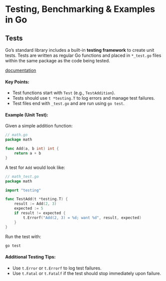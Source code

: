 # Testing, Benchmarking & Examples in Go

## Tests

Go’s standard library includes a built-in **testing framework** to create unit tests. Tests are written as regular Go functions and placed in `*_test.go` files within the same package as the code being tested.

[documentation](https://pkg.go.dev/testing)

#### Key Points:

- Test functions start with `Test` (e.g., `TestAddition`).
- Tests should use `t *testing.T` to log errors and manage test failures.
- Test files end with `_test.go` and are run using `go test`.

#### Example (Unit Test):

Given a simple addition function:

```go
// math.go
package math

func Add(a, b int) int {
    return a + b
}
```

A test for `Add` would look like:

```go
// math_test.go
package math

import "testing"

func TestAdd(t *testing.T) {
    result := Add(2, 3)
    expected := 5
    if result != expected {
        t.Errorf("Add(2, 3) = %d; want %d", result, expected)
    }
}
```

Run the test with:

```bash
go test
```

#### Additional Testing Tips:

- Use `t.Error` or `t.Errorf` to log test failures.
- Use `t.Fatal` or `t.Fatalf` if the test should stop immediately upon failure.


